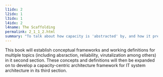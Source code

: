 ```yaml
---
l1idx: 2
l2idx: 1
l3idx: 1
l4idx: 2
l4name: The Scaffolding
permalink: 2_1_1_2.html
summary: "To talk about how capacity is 'abstracted' by, and how it presents in relation to: reliability; virtualization; and composability we have to be clear on what we think all those things mean."
---
```


This book will establish conceptual frameworks and working definitions for multiple topics (including absraction, reliability, virutalization among others) in it second section.  These concepts and definitions will then be expanded on to develop a capacity-centric architecture framework for IT system architecture in its third section.
